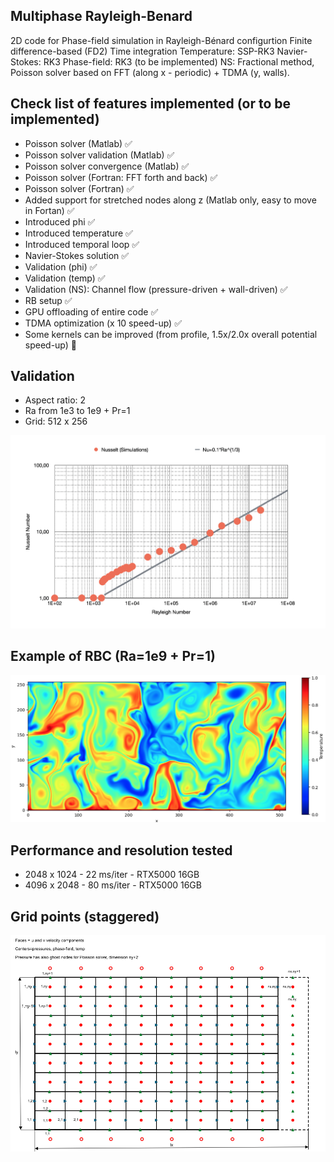 ## Multiphase Rayleigh-Benard 
2D code for Phase-field simulation in Rayleigh-Bénard configurtion 
Finite difference-based (FD2)
Time integration
Temperature: SSP-RK3
Navier-Stokes: RK3
Phase-field: RK3 (to be implemented)
NS: Fractional method, Poisson solver based on FFT (along x - periodic) + TDMA (y, walls).



## Check list of features implemented (or to be implemented)

- Poisson solver (Matlab) ✅
- Poisson solver validation (Matlab) ✅
- Poisson solver convergence (Matlab) ✅
- Poisson solver (Fortran: FFT forth and back) ✅
- Poisson solver (Fortran) ✅
- Added support for stretched nodes along z (Matlab only, easy to move in Fortan) ✅
- Introduced phi ✅ 
- Introduced temperature ✅ 
- Introduced temporal loop ✅ 
- Navier-Stokes solution ✅ 
- Validation (phi) ✅ 
- Validation (temp) ✅ 
- Validation (NS): Channel flow (pressure-driven + wall-driven) ✅
- RB setup ✅ 
- GPU offloading of entire code  ✅
- TDMA optimization (x 10 speed-up)  ✅
- Some kernels can be improved (from profile, 1.5x/2.0x overall potential speed-up) 🚧

## Validation  
- Aspect ratio: 2
- Ra from 1e3 to 1e9 + Pr=1
- Grid: 512 x 256

![Test](doc/val.png)


## Example of RBC (Ra=1e9 + Pr=1)

![Test](doc/rbc4.png)

## Performance and resolution tested

- 2048 x 1024 - 22 ms/iter - RTX5000 16GB
- 4096 x 2048 - 80 ms/iter - RTX5000 16GB

## Grid points (staggered)

![Test](doc/grid.png)


